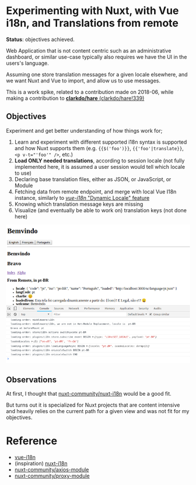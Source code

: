 # Experimenting with Nuxt, with Vue i18n, and  Translations from remote

**Status**: objectives achieved.

Web Application that is not content centric such as an administrative dashboard,
or similar use-case typically also requires we have the UI in the users's language.

Assuming one store translation messages for a given locale elsewhere,
and we want Nuxt and Vue to import, and allow us to use messages.

This is a work spike, related to a contribution made on 2018-06,
while making a contribution to [**clarkdo/hare** (clarkdo/hare!339)](https://github.com/clarkdo/hare/pull/339)


## Objectives

Experiment and get better understanding of how things work for;

1. Learn and experiment with different supported i18n syntax is supported and how Nuxt supports them (e.g. `{{$('foo')}}`, `{{'foo'|translate}}`, `<p v-t="'foo'" />`, etc.)
1. **Load ONLY needed translations**, according to session locale (not fully implemented here, it is assumed a user session would tell which locale to use)
1. Declaring base translation files, either as JSON, or JavaScript, or Module
1. Fetching data from remote endpoint, and merge with local Vue I18n instance, similarly to [*vue-i18n* "Dynamic Locale" feature](https://kazupon.github.io/vue-i18n/guide/migrations.html#dynamic-locale-removed)
1. Knowing which translation message keys are missing
1. Visualize (and eventually be able to work on) translation keys (not done here)

![Show translations loaded from remote JSON source](static/screenshot.png)


## Observations

At first, I thought that [nuxt-community/nuxt-i18n](https://nuxt-community.github.io/nuxt-i18n/basic-usage.html#nuxt-link) would be a good fit.

But turns out it is specialized for Nuxt projects that are content intensive and
heavily relies on the current path for a given view and was not fit for my objectives.


# Reference

* [vue-i18n](https://kazupon.github.io/vue-i18n/)
* (inspiration) [nuxt-i18n](https://nuxt-community.github.io/nuxt-i18n/basic-usage.html#nuxt-link)
* [nuxt-community/axios-module](https://axios.nuxtjs.org/options.html)
* [nuxt-community/proxy-module](https://github.com/nuxt-community/proxy-module#proxy)
